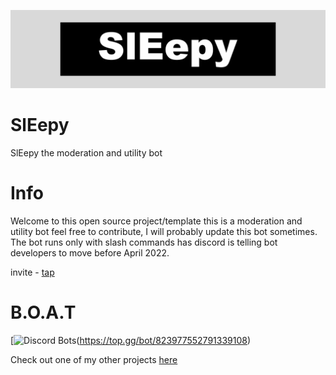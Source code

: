 ![banner](SlEepy.png)


# SlEepy
SlEepy the moderation and utility bot

# Info

Welcome to this open source project/template this is a moderation and utility bot feel free to contribute, 
I will probably update this bot sometimes. The bot runs only with slash commands has discord is telling bot developers
to move before April 2022.

invite - [tap](https://discord.com/api/oauth2/authorize?client_id=903187756254130177&permissions=3557156934&scope=applications.commands%20bot)

# B.O.A.T
[![Discord Bots](https://top.gg/api/widget/servers/823977552791339108.svg)(https://top.gg/bot/823977552791339108)

Check out one of my other projects [here](https://b-o-a-t.carrd.co/)






